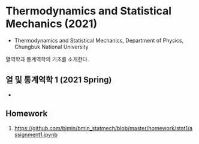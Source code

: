 # Thermodynamics and Statistical Mechanics (2021)

* Thermodynamics and Statistical Mechanics, Department of Physics, Chungbuk National University

열역학과 통계역학의 기초를 소개한다.

## 열 및 통계역학 1 (2021 Spring)

*

## Homework

1. https://github.com/bjmin/bmin_statmech/blob/master/homework/stat1/assignment1.ipynb
